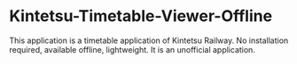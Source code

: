 # Kintetsu-Timetable-Viewer-Offline
This application is a timetable application of Kintetsu Railway. No installation required, available offline, lightweight. It is an unofficial application.  
